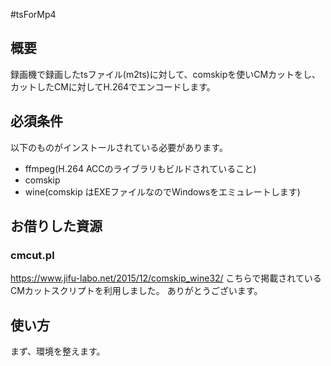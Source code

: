 #tsForMp4

## 概要
録画機で録画したtsファイル(m2ts)に対して、comskipを使いCMカットをし、
カットしたCMに対してH.264でエンコードします。

## 必須条件
以下のものがインストールされている必要があります。
* ffmpeg(H.264 ACCのライブラリもビルドされていること)
* comskip
* wine(comskip はEXEファイルなのでWindowsをエミュレートします)

## お借りした資源
### cmcut.pl
https://www.jifu-labo.net/2015/12/comskip_wine32/
こちらで掲載されているCMカットスクリプトを利用しました。
ありがとうございます。

## 使い方
まず、環境を整えます。



